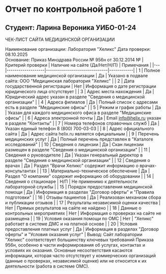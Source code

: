 # Отчет по контрольной работе 1  
## Студент: Ларина Вероника УИБО-01-24

ЧЕК-ЛИСТ САЙТА МЕДИЦИНСКОЙ ОРГАНИЗАЦИИ

Наименование организации: Лаборатория "Хеликс" 
Дата проверки: 08.10.2025  
Основание: Приказ Минздрава России № 956н от 30.12.2014
 № | Критерий проверки | Наличие на сайте (Да/Нет/Н/П) | Примечания |
|---|-------------------|-------------------------------|------------|
| 1 | Полное наименование медицинской организации | Да | Указано в подвале сайта: ООО "Медицинская лаборатория "Хеликс" |
| 2 | Дата государственной регистрации | Нет | Информация о дате регистрации юридического лица отсутствует |
| 3 | Адрес места нахождения | Да | Юридический адрес указан в разделе "Сведения о медицинской организации" |
| 4 | Адреса филиалов | Да | Полный список с адресами есть в разделе "Медицинские офисы" |
| 5 | Режим и график работы | Да | Указан для каждого медицинского офиса в разделе "Медицинские офисы" |
| 6 | Адреса электронной почты | Да | Email info@helix.ru указан в разделе "Контакты" |
| 7 | Номера телефонов справочных служб | Да | Указан единый телефон 8 (800) 700-03-03 |
| 8 | Адрес официального сайта | Да | Адрес сайта helix.ru является официальным |
| 9 | Перечень медицинских услуг | Да | Полный перечень представлен в "Каталоге исследований" |
| 10 | Сведения о лицензии | Да | Скан лицензии размещен в разделе "Сведения о медицинской организации" |
| 11 | Сведения о руководителе | Да | Указан генеральный директор в разделе "Сведения о медицинской организации" |
| 12 | Сведения о врачах | Да | Раздел "Врачи Хеликс" содержит информацию о врачах-консультантах |
| 13 | Материально-техническое обеспечение | Да | Раздел "О компании" содержит информацию об оборудовании |
| 14 | Сведения о стационаре | Н/П | Не применимо к деятельности лабораторной службы |
| 15 | Порядок предоставления медицинской помощи | Да | Информация в разделах "Договор оферты" и "Правила подготовки" |
| 16 | Отзывы пациентов | Да | Реализован механизм сбора и публикации отзывов |
| 17 | Результаты независимой оценки качества | Нет | Прямых результатов на сайте не найдено |
| 18 | Данные о контрольных мероприятиях | Нет | Информация о проверках на сайте не размещена |
| 19 | Условия оказания помощи по ОМС | Нет | "Хеликс" работает в системе ДМС и на платной основе |
| 20 | Условия предоставления платных услуг | Да | Информация в разделах "Договор оферты" и "Условия оказания услуг" |
Вывод:
Сайт лаборатории "Хеликс" соответствует большинству ключевых требований Приказа 956н, особенно в части информирования об услугах, контактах и условиях их оказания. Основные несоответствия касаются информации, которая часто отсутствует у коммерческих организаций (данные о проверках, независимой оценке) или не относится к их деятельности (работа в системе ОМС).
